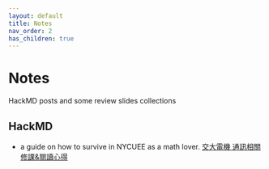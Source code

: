 ```yaml
---
layout: default
title: Notes
nav_order: 2
has_children: true
---
```


# Notes

HackMD posts and some review slides collections

## HackMD 

<!-- <!-- - **Soft decoding (KV) quick notes** — <https://hackmd.io/@<your-hackmd-handle>/<note-id-1>> -->

- a guide on how to survive in NYCUEE as a math lover. [交大電機 通訊相關修課&閱讀心得](https://hackmd.io/@0AWViLr6SSWodlCobMzBUA/SkaRYbESxx)
<!-- - **Detection & Estimation cheatsheet** — <https://hackmd.io/@<your-hackmd-handle>/<note-id-3>> --> 

<!-- > Tip: keep titles stable in HackMD; they auto-update nicely here. -->

<!-- ## Local posts (optional)

- [Example local note](./posts/example-local-note) -->